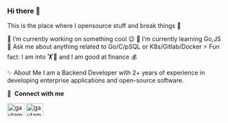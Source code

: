 ### Hi there 👋

This is the place where I opensource stuff and break things 🤣

🔭  I’m currently working on something cool 😉
🌱  I’m currently learning Go,JS
💬  Ask me about anything related to Go/C/pSQL or K8s/Gitlab/Docker
⚡  Fun fact: I am into 🏋🏓 and I am good at finance 💰

✨  About Me
I am a Backend Developer with 2+ years of experience in developing enterprise applications and open-source software.

🔗 &nbsp;**Connect with me**
<p align="left">
<a href="https://twitter.com/astemirdum" target="blank"><img align="center" src="https://raw.githubusercontent.com/rahuldkjain/github-profile-readme-generator/master/src/images/icons/Social/twitter.svg" alt="gautamkrishnar" height="30" width="40" /></a>
<a href="https://linkedin.com/in/astemirdum" target="blank"><img align="center" src="https://raw.githubusercontent.com/rahuldkjain/github-profile-readme-generator/master/src/images/icons/Social/linked-in-alt.svg" alt="gautamkrishnar" height="30" width="40" /></a>
